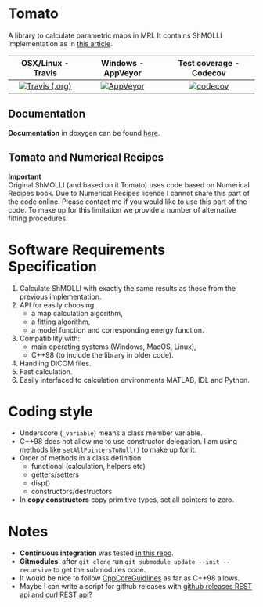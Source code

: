 # Tomato
A library to calculate parametric maps in MRI. It contains ShMOLLI implementation as in [this article](https://jcmr-online.biomedcentral.com/articles/10.1186/1532-429X-12-69).

| OSX/Linux - Travis | Windows - AppVeyor |  Test coverage - Codecov |
|:-------------:|:-------------:|:-------------:|
[![Travis (.org)][travis_badge]][travis_link] | [![AppVeyor][appveyor_badge]][appveyor_link]| [![codecov][codecov_badge]][codecov_link]


## Documentation

**Documentation** in doxygen can be found [here](https://mrkonrad.github.io/Tomato/html).

## Tomato and Numerical Recipes

**Important**  
Original ShMOLLI (and based on it Tomato) uses code based on Numerical Recipes book. Due to Numerical Recipes licence I cannot share this part of the code online. Please contact me if you would like to use this part of the code. To make up for this limitation we provide a number of alternative fitting procedures. 

# Software Requirements Specification

1. Calculate ShMOLLI with exactly the same results as these from the previous implementation.
2. API for easily choosing
    * a map calculation algorithm,
    * a fitting algorithm,
    * a model function and corresponding energy function.
3. Compatibility with:
    * main operating systems (Windows, MacOS, Linux),
    * C++98 (to include the library in older code).
4. Handling DICOM files.
5. Fast calculation.
6. Easily interfaced to calculation environments MATLAB, IDL and Python.  

# Coding style

* Underscore (`_variable`) means a class member variable.
* C++98 does not allow me to use constructor delegation. I am using methods like `setAllPointersToNull()` to make up for it.
* Order of methods in a class definition: 
    * functional (calculation, helpers etc)
    * getters/setters
    * disp()
    * constructors/destructors
* In **copy constructors** copy primitive types, set all pointers to zero.

# Notes

* **Continuous integration** was tested [in this repo](https://github.com/MRKonrad/ContinousIntegrationPlayground).
* **Gitmodules**: after `git clone` run `git submodule update --init --recursive` to get the submodules code.
* It would be nice to follow [CppCoreGuidlines](https://github.com/isocpp/CppCoreGuidelines/blob/master/CppCoreGuidelines.md) as far as C++98 allows.
* Maybe I can write a script for github releases with [github releases REST api](https://developer.github.com/v3/repos/releases/#create-a-release) and [curl REST api](http://www.codingpedia.org/ama/how-to-test-a-rest-api-from-command-line-with-curl/#12_HEAD_requests)?

[travis_badge]: https://img.shields.io/travis/MRKonrad/tomato.svg?style=for-the-badge
[travis_link]: https://travis-ci.org/MRKonrad/tomato
[appveyor_badge]: https://img.shields.io/appveyor/ci/MRKonrad/tomato.svg?style=for-the-badge
[appveyor_link]: https://ci.appveyor.com/project/MRKonrad/tomato
[codecov_badge]: https://img.shields.io/codecov/c/github/MRKonrad/tomato.svg?style=for-the-badge
[codecov_link]: https://codecov.io/gh/MRKonrad/tomato
